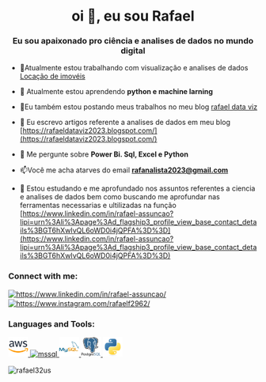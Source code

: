 ## 
<h1 align="center">oi 👋, eu sou Rafael</h1>
<h3 align="center">Eu sou apaixonado pro ciência e analises de dados no mundo digital</h3>

- 🔭Atualmente estou trabalhando com visualização e analises de dados [Locação de imovéis](https://bit.ly/410h5hx)

- 🌱 Atualmente estou aprendendo **python e machine larning**

- 👯Eu também estou postando meus trabalhos no meu blog [rafael data viz](https://rafaeldataviz2023.blogspot.com/)

- 📝 Eu escrevo artigos referente a analises de dados em meu blog [https://rafaeldataviz2023.blogspot.com/](https://rafaeldataviz2023.blogspot.com/)

- 💬 Me pergunte sobre **Power Bi. Sql, Excel e Python**

- 📫Você me acha atarves do email **rafanalista2023@gmail.com**

- 📄 Estou estudando e me aprofundado nos assuntos referentes a ciencia e analises de dados bem como buscando me aprofundar nas ferramentas necessarias e ultilizadas na função [https://www.linkedin.com/in/rafael-assuncao?lipi=urn%3Ali%3Apage%3Ad_flagship3_profile_view_base_contact_details%3BGT6hXwIvQL6oWD0i4jQPFA%3D%3D](https://www.linkedin.com/in/rafael-assuncao?lipi=urn%3Ali%3Apage%3Ad_flagship3_profile_view_base_contact_details%3BGT6hXwIvQL6oWD0i4jQPFA%3D%3D)

<h3 align="left">Connect with me:</h3>
<p align="left">
<a href="https://linkedin.com/in/https://www.linkedin.com/in/rafael-assuncao/" target="blank"><img align="center" src="https://raw.githubusercontent.com/rahuldkjain/github-profile-readme-generator/master/src/images/icons/Social/linked-in-alt.svg" alt="https://www.linkedin.com/in/rafael-assuncao/" height="30" width="40" /></a>
<a href="https://instagram.com/https://www.instagram.com/rafaelf2962/" target="blank"><img align="center" src="https://raw.githubusercontent.com/rahuldkjain/github-profile-readme-generator/master/src/images/icons/Social/instagram.svg" alt="https://www.instagram.com/rafaelf2962/" height="30" width="40" /></a>
</p>

<h3 align="left">Languages and Tools:</h3>
<p align="left"> <a href="https://aws.amazon.com" target="_blank" rel="noreferrer"> <img src="https://raw.githubusercontent.com/devicons/devicon/master/icons/amazonwebservices/amazonwebservices-original-wordmark.svg" alt="aws" width="40" height="40"/> </a> <a href="https://www.microsoft.com/en-us/sql-server" target="_blank" rel="noreferrer"> <img src="https://www.svgrepo.com/show/303229/microsoft-sql-server-logo.svg" alt="mssql" width="40" height="40"/> </a> <a href="https://www.mysql.com/" target="_blank" rel="noreferrer"> <img src="https://raw.githubusercontent.com/devicons/devicon/master/icons/mysql/mysql-original-wordmark.svg" alt="mysql" width="40" height="40"/> </a> <a href="https://www.postgresql.org" target="_blank" rel="noreferrer"> <img src="https://raw.githubusercontent.com/devicons/devicon/master/icons/postgresql/postgresql-original-wordmark.svg" alt="postgresql" width="40" height="40"/> </a> <a href="https://www.python.org" target="_blank" rel="noreferrer"> <img src="https://raw.githubusercontent.com/devicons/devicon/master/icons/python/python-original.svg" alt="python" width="40" height="40"/> </a> </p>

<p><img align="center" src="https://github-readme-stats.vercel.app/api/top-langs?username=rafael32us&show_icons=true&locale=en&layout=compact" alt="rafael32us" /></p>


